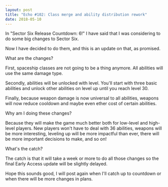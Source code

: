 ```yaml
---
layout: post
title: "Echo #102: Class merge and ability distribution rework"
date: 2018-05-10
---
```


In "Sector Six Release Countdown: 6!" I have said that I was considering to do some big changes to Sector Six.

Now I have decided to do them, and this is an update on that, as promised.

What are the changes?

First, spaceship classes are not going to be a thing anymore.
All abilities will use the same damage type.

Secondly, abilities will be unlocked with level. You'll start with three basic abilities and unlock other abilities on level up until you reach level 30.

Finally, because weapon damage is now universal to all abilities, weapons will now reduce cooldown and maybe even ether cost of certain abilities.

Why am I doing these changes?

Because they will make the game much better both for low-level and high-level players.
New players won't have to deal with 36 abilities, weapons will be more interesting, leveling up will be more impactful than ever, there will be more important decisions to make, and so on!

What's the catch?

The catch is that it will take a week or more to do all those changes so the final Early Access update will be slightly delayed.

Hope this sounds good, I will post again when I'll catch up to countdown or when there will be more changes in plans.
